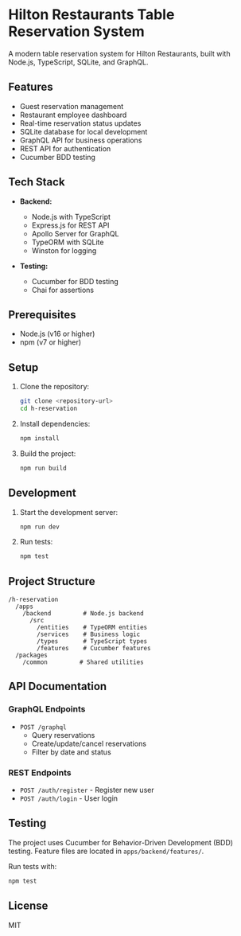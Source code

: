 # Hilton Restaurants Table Reservation System

A modern table reservation system for Hilton Restaurants, built with Node.js, TypeScript, SQLite, and GraphQL.

## Features

- Guest reservation management
- Restaurant employee dashboard
- Real-time reservation status updates
- SQLite database for local development
- GraphQL API for business operations
- REST API for authentication
- Cucumber BDD testing

## Tech Stack

- **Backend:**
  - Node.js with TypeScript
  - Express.js for REST API
  - Apollo Server for GraphQL
  - TypeORM with SQLite
  - Winston for logging

- **Testing:**
  - Cucumber for BDD testing
  - Chai for assertions

## Prerequisites

- Node.js (v16 or higher)
- npm (v7 or higher)

## Setup

1. Clone the repository:
   ```bash
   git clone <repository-url>
   cd h-reservation
   ```

2. Install dependencies:
   ```bash
   npm install
   ```

3. Build the project:
   ```bash
   npm run build
   ```

## Development

1. Start the development server:
   ```bash
   npm run dev
   ```

2. Run tests:
   ```bash
   npm test
   ```

## Project Structure

```
/h-reservation
  /apps
    /backend         # Node.js backend
      /src
        /entities    # TypeORM entities
        /services    # Business logic
        /types       # TypeScript types
        /features    # Cucumber features
  /packages
    /common         # Shared utilities
```

## API Documentation

### GraphQL Endpoints

- `POST /graphql`
  - Query reservations
  - Create/update/cancel reservations
  - Filter by date and status

### REST Endpoints

- `POST /auth/register` - Register new user
- `POST /auth/login` - User login

## Testing

The project uses Cucumber for Behavior-Driven Development (BDD) testing. Feature files are located in `apps/backend/features/`.

Run tests with:
```bash
npm test
```

## License

MIT 